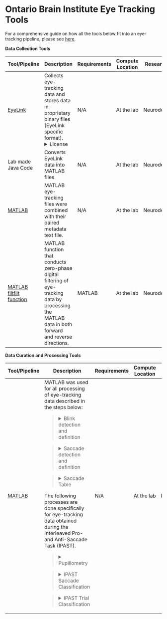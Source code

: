 # Ontario Brain Institute Eye Tracking Tools

For a comprehensive guide on how all the tools below fit into an eye-tracking pipeline, please see [here](https://www.biorxiv.org/content/10.1101/2022.02.22.481518v1.full). 

**Data Collection Tools**

| Tool/Pipeline | Description | Requirements | Compute Location | Research Area(s) |
| ---------------- | ----------- | --------------------------- | ----------- | ---------|
| [EyeLink](https://www.sr-research.com/software/) | Collects eye-tracking data and stores data in proprietary binary files (EyeLink specific format). <details><summary>License</summary>Software License</details> | N/A | At the lab | Neurodegeneration |
| Lab made Java Code | Converts EyeLink data into MATLAB fIles | N/A | At the lab | Neurodegeneration |
| [MATLAB](https://www.mathworks.com/products/matlab.html) | MATLAB eye-tracking files were combined with their paired metadata text file. | N/A | At the lab | Neurodegeneration |
| [MATLAB filtfilt function](https://www.mathworks.com/help/signal/ref/filtfilt.html)| MATLAB function that conducts zero-phase digital filtering of eye-tracking data by processing the MATLAB data in both forward and reverse directions. | MATLAB | At the lab | Neurodegeneration |

**Data Curation and Processing Tools**
  
| Tool/Pipeline | Description | Requirements | Compute Location | Research Area(s) |
| ---------------- | ----------- | --------------------------- | ----------- | ---------|
| [MATLAB](https://www.mathworks.com/products/matlab.html) | MATLAB was used for all processing of eye-tracking data described in the steps below: <br> <blockquote><details><summary>Blink detection and definition</summary>Processing done to detect whether blinks were true blinks or another form of loss. Blink data was curated into a chart in which the data could be classified by the experimentor. </details></blockquote>  <blockquote><details><summary>Saccade detection and definition</summary>Processing that takes into account the fluid dynamics, rotational acceleration, and slosh of the eye to track the path of the saccade. </details></blockquote> <blockquote><details><summary>Saccade Table</summary> Creation of a table summarizing the information in each saccade, outlining information such as trial, start and end point, peak velocity, acceleration, amplitude, angle, and duration. </details></blockquote> The following processes are done specifically for eye-tracking data obtained during the Interleaved Pro- and Anti-Saccade Task (IPAST). <blockquote><details><summary>Pupillometry</summary>Analysis of pupil size done during FIX and GAP periods and only when the pupil was stationary. Measurements of pupil constriction and dilation at baseline were also calculated. </details></blockquote> <blockquote><details><summary>IPAST Saccade Classification</summary>Saccades were classified based on when they occured and their start and end positions.</details></blockquote> <blockquote><details><summary>IPAST Trial Classification</summary>Trials in the IPAST were classified into one of the many types of trials displayed [here](https://www.biorxiv.org/content/biorxiv/early/2022/02/25/2022.02.22.481518/T1.medium.gif).</details></blockquote>| N/A | At the lab | Neurodegeneration |

